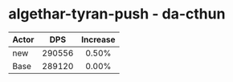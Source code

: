 # algethar-tyran-push - da-cthun
| Actor | DPS | Increase |
|---|:---:|:---:|
|new|290556|0.50%|
|Base|289120|0.00%|
